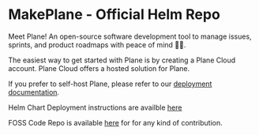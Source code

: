 # MakePlane - Official Helm Repo

Meet Plane! An open-source software development tool to manage issues, sprints, and product roadmaps with peace of mind 🧘‍♀️.

The easiest way to get started with Plane is by creating a Plane Cloud account. Plane Cloud offers a hosted solution for Plane. 

If you prefer to self-host Plane, please refer to our [deployment documentation](https://docs.plane.so/self-hosting).

Helm Chart Deployment instructions are availble [here](https://helm.plane.so/)

FOSS Code Repo is available [here](https://github.com/makeplane/plane) for for any kind of contribution.

